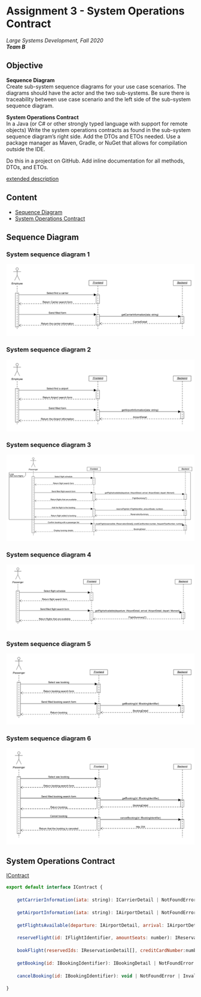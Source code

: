 # Assignment 3 - System Operations Contract
_Large Systems Development, Fall 2020_  
_**Team B**_

## Objective

**Sequence Diagram**  
Create sub-system sequence diagrams for your use case scenarios. The diagrams should have the actor and the two sub-systems.
Be sure there is traceability between use case scenario and the left side of
the sub-system sequence diagram.

**System Operations Contract**  
In a Java (or C# or other strongly typed language with support for remote objects) Write the system operations contracts as found in the sub-system sequence diagram’s right side. Add the DTOs and ETOs needed. Use a package manager as Maven, Gradle, or NuGet that allows for compilation outside the IDE.

Do this in a project on GitHub.
Add inline documentation for all methods, DTOs, and ETOs.

[extended description](https://datsoftlyngby.github.io/soft2020fall/resources/a3cead66-03-system-operations-contract.pdf)

## Content
- [Sequence Diagram](#sequence-diagram)
- [System Operations Contract](#system-operations-contract)

## Sequence Diagram

### System sequence diagram 1
![SSD1](/assets/SSD/UC1.png)
### System sequence diagram 2
![SSD2](/assets/SSD/UC2.png)
### System sequence diagram 3
![SSD3](/assets/SSD/UC3.png)
### System sequence diagram 4
![SSD4](/assets/SSD/UC4.png)
### System sequence diagram 5
![SSD5](/assets/SSD/UC5.png)
### System sequence diagram 6
![SSD6](/assets/SSD/UC6.png)


## System Operations Contract

[IContract](https://github.com/TEAM-B-SOFT2020/LSDContract)

``` Javascript
export default interface IContract {

    getCarrierInformation(iata: string): ICarrierDetail | NotFoundError | InvalidInputError

    getAirportInformation(iata: string): IAirportDetail | NotFoundError | InvalidInputError

    getFlightsAvailable(departure: IAirportDetail, arrival: IAirportDetail, depart: Moment): IFlightSummary[] | NotFoundError | InvalidInputError

    reserveFlight(id: IFlightIdentifier, amountSeats: number): IReservationSummary | NotFoundError | InvalidInputError

    bookFlight(reservedIds: IReservationDetail[], creditCardNumber:number, frequentFlyerNumber: number): IBookingDetail | InconsistentLengthError | NotFoundError | InvalidInputError

    getBooking(id: IBookingIdentifier): IBookingDetail | NotFoundError | InvalidInputError

    cancelBooking(id: IBookingIdentifier): void | NotFoundError | InvalidInputError

}  
```

